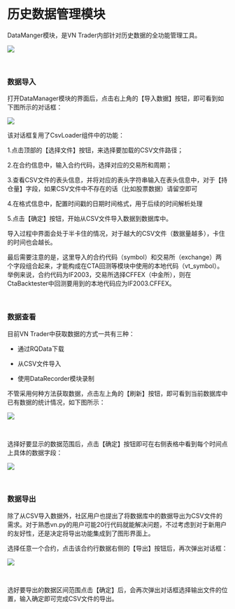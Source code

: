 # 历史数据管理模块

DataManger模块，是VN Trader内部针对历史数据的全功能管理工具。

![](https://user-images.githubusercontent.com/11263900/93662584-cf1ad480-fa93-11ea-9111-0383e29c9563.png)


&nbsp;
### 数据导入



打开DataManager模块的界面后，点击右上角的【导入数据】按钮，即可看到如下图所示的对话框：

![](https://user-images.githubusercontent.com/11263900/93662585-cf1ad480-fa93-11ea-8713-4c0d57faca9a.png)

该对话框复用了CsvLoader组件中的功能：



1.点击顶部的【选择文件】按钮，来选择要加载的CSV文件路径；

2.在合约信息中，输入合约代码，选择对应的交易所和周期；

3.查看CSV文件的表头信息，并将对应的表头字符串输入在表头信息中，对于【持仓量】字段，如果CSV文件中不存在的话（比如股票数据）请留空即可

4.在格式信息中，配置时间戳的日期时间格式，用于后续的时间解析处理

5.点击【确定】按钮，开始从CSV文件导入数据到数据库中。



导入过程中界面会处于半卡住的情况，对于越大的CSV文件（数据量越多），卡住的时间也会越长。



最后需要注意的是，这里导入的合约代码（symbol）和交易所（exchange）两个字段组合起来，才能构成在CTA回测等模块中使用的本地代码（vt_symbol）。举例来说，合约代码为IF2003，交易所选择CFFEX（中金所），则在CtaBacktester中回测要用到的本地代码应为IF2003.CFFEX。

&nbsp;

### 数据查看



目前VN Trader中获取数据的方式一共有三种：



- 通过RQData下载

- 从CSV文件导入

- 使用DataRecorder模块录制



不管采用何种方法获取数据，点击左上角的【刷新】按钮，即可看到当前数据库中已有数据的统计情况，如下图所示：

![](https://user-images.githubusercontent.com/11263900/93662586-cfb36b00-fa93-11ea-8075-c295d1730f8e.png)

&nbsp;




选择好要显示的数据范围后，点击【确定】按钮即可在右侧表格中看到每个时间点上具体的数据字段：




![](https://user-images.githubusercontent.com/11263900/93662588-d0e49800-fa93-11ea-828f-d9688299587b.png)

&nbsp;

### 数据导出



除了从CSV导入数据外，社区用户也提出了将数据库中的数据导出为CSV文件的需求。对于熟悉vn.py的用户可能20行代码就能解决问题，不过考虑到对于新用户的友好性，还是决定将导出功能集成到了图形界面上。



选择任意一个合约，点击该合约行数据右侧的【导出】按钮后，再次弹出对话框：

![](https://user-images.githubusercontent.com/11263900/93662589-d0e49800-fa93-11ea-9faf-7e06aa155e77.png)

&nbsp;

选好要导出的数据区间范围点击【确定】后，会再次弹出对话框选择输出文件的位置，输入确定即可完成CSV文件的导出。

